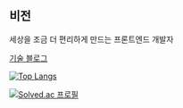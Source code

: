 ## 비전
세상을 조금 더 편리하게 만드는 프론트엔드 개발자


[기술 블로그](https://ggarden.tistory.com/)

[![Top Langs](https://github-readme-stats.vercel.app/api/top-langs/?username=jong-k&layout=compact)](https://github.com/anuraghazra/github-readme-stats)

[![Solved.ac 프로필](http://mazassumnida.wtf/api/v2/generate_badge?boj=kjhan710)](https://solved.ac/kjhan710)
